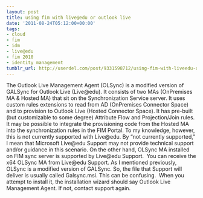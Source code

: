 ```yaml
---
layout: post
title: using fim with live@edu or outlook live
date: '2011-08-24T05:12:00+00:00'
tags:
- cloud
- fim
- idm
- live@edu
- fim 2010
- identity management
tumblr_url: http://userdel.com/post/9331598712/using-fim-with-liveedu-or-outlook-live
---
```

The Outlook Live Management Agent (OLSync) is a modified version of GALSync for Outlook Live (Live@edu). It consists of two MAs (OnPremises MA & Hosted MA) that sit on the Synchronization Service server. It uses custom rules extensions to read from AD (OnPremises Connector Space) and to provision to Outlook Live (Hosted Connector Space). It has pre-built (but customizable to some degree) Attribute Flow and Projection/Join rules. 
It may be possible to integrate the provisioning code from the Hosted MA into the synchronization rules in the FIM Portal. To my knowledge, however, this is not currently supported with Live@edu. By “not currently supported,” I mean that Microsoft Live@edu Support may not provide technical support and/or guidance in this scenario. On the other hand, OLSync MA installed on FIM sync server is supported by Live@edu Support. 
You can receive the x64 OLSync MA from Live@edu Support. As I mentioned previously, OLSync is a modified version of GALSync. So, the file that Support will deliver is usually called Galsync.msi. This can be confusing.  When you attempt to install it, the installation wizard should say Outlook Live Management Agent. If not, contact support again.
